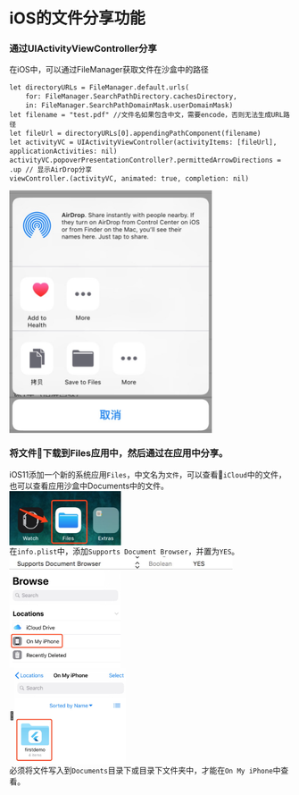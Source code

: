# iOS的文件分享功能

### 通过UIActivityViewController分享
在iOS中，可以通过FileManager获取文件在沙盒中的路径
```
let directoryURLs = FileManager.default.urls(
    for: FileManager.SearchPathDirectory.cachesDirectory, 
    in: FileManager.SearchPathDomainMask.userDomainMask)
let filename = "test.pdf" //文件名如果包含中文，需要encode，否则无法生成URL路径
let fileUrl = directoryURLs[0].appendingPathComponent(filename)
let activityVC = UIActivityViewController(activityItems: [fileUrl], applicationActivities: nil)
activityVC.popoverPresentationController?.permittedArrowDirections = .up // 显示AirDrop分享
viewController.(activityVC, animated: true, completion: nil)
```
<img src="images/activityShare.jpg" width="363" align=center /><br>
### 将文件下载到Files应用中，然后通过在应用中分享。
iOS11添加一个新的系统应用`Files`，中文名为`文件`，可以查看`iCloud`中的文件，也可以查看应用沙盒中Documents中的文件。<br>
<img src="images/filesApp.jpg" width="200" align=center /><br>
在`info.plist`中，添加`Supports Document Browser`，并置为`YES`。<br>
<img src="images/infoSetting.jpg" width="400" align=center /><br>
<img src="images/myiPhone.jpg" width="200" align=center /><br>
<img src="images/appInFiles.jpg" width="200" align=center /><br>
必须将文件写入到`Documents`目录下或目录下文件夹中，才能在`On My iPhone`中查看。